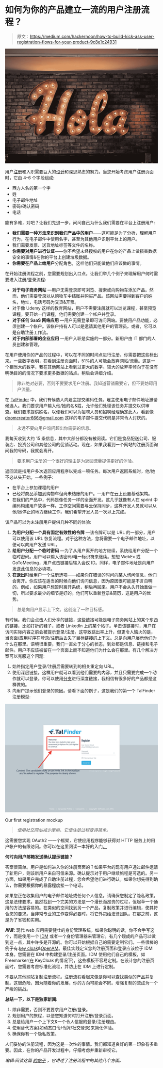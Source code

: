# 如何为你的产品建立一流的用户注册流程？

> 原文：<https://medium.com/hackernoon/how-to-build-kick-ass-user-registration-flows-for-your-product-9c8e1c24931>

![](img/ed17e796ae6979c25e4acb6920d3bbe7.png)

用户[注册](https://hackernoon.com/tagged/registration)和入职需要巨大的[设计](https://hackernoon.com/tagged/design)和深思熟虑的努力。当您开始考虑用户注册页面时，它由 4–6 个字段组成:

*   西方人名的第一个字
*   姓
*   电子邮件地址
*   密码/确认密码
*   电话

能有多难，对吧？让我们先退一步，问问自己为什么我们需要在平台上注册用户:

*   **我们需要一种方法来识别我们产品中的用户**——这可能是为了分析，理解用户行为，在电子邮件中使用名字，甚至为其他用户识别平台上的用户。
*   我们需要发票、送货地址标签等文件的名称。
*   **你需要对用户进行认证**——你不希望未经授权的用户在你的产品上做损害数据安全的事情&在你的平台上创建垃圾数据。
*   **你需要在产品上给用户**分配角色，这样他们只能做他们应该做的事情。

在开始注册流程之前，您需要规划出入口点。让我们举几个例子来理解用户何时需要进入注册/登录流程:

*   **对于电子商务网站** —用户无需登录即可浏览、搜索或向购物车添加产品。然而，他们需要登录以从购物车中结账并购买产品。该网站需要得到客户的姓名，地址，电话号码为交货&开票。
*   对于像 Udemy 这样的教育网站，用户不需要注册就可以浏览课程，甚至预览课程。要开始一门课程，他们需要创建一个帐户并登录。
*   **对于任何 SaaS 网络应用** —用户无需登录即可访问网站。要使用产品功能，必须创建一个帐户。该帐户持有人可以是邀请其他用户的管理员。或者，它可以是自助注册工作流。
*   **对于内部部署的企业应用** —用户入职是实施的一部分。新用户由 IT 部门的人员创建和管理。

在用户使用你的产品的过程中，可以在不同的时间点进行注册。你需要把这些标出来。一些数字表明，在看到注册页面时，51%的人可能会放弃网站/流量。这是一个相当大的数字，我在其他网站上看到过更大的数字。较大的放弃率倾向于在没有明确目的的情况下要求更多数据的站点。稍后会详细介绍。

> 除非绝对必要，否则不要要求用户注册。我知道营销需要它，但不要妨碍用户流量。

在 [TalFinder](http://www.talfinder.com/) 中，我们有候选人向雇主提交编码任务。雇主使用电子邮件地址邀请候选人。我们要求用户输入他/她的名&姓，允许他们处理该任务并提交以供审查。我们要求提供姓名，以便我们可以为招聘人员和招聘经理确定此人。看到像 doomcreator666@gmail.com 这样的电子邮件提交代码是非常令人讨厌的。

> 永远不要向用户询问超出你需要的信息。

我每天收到大约 15 条信息，其中大部分都没有被阅读。它们是食品配送公司、服装店、投资公司和其他公司的促销活动。现在，如果我看到一个网站的注册页面询问我的号码，我就会离开。

> 要求用户注册的一个很好的理由是为返回流量提供更好的体验。

返回流是指用户多次返回应用程序以完成一项任务。每次用户返回系统时，他/她不必从头开始。一些例子:

*   在平台上参加课程的用户
*   已经将商品添加到购物车但尚未结账的用户。—用户在云上设置基础架构。
*   在我们的产品中，代码是像任务一样的全面开发。这几乎就像有人在 sprint 中编码构建用户故事一样。工作空间需要与云保持同步，这样开发人员就可以从他/她停止的地方继续工作。我们希望开发人员一次以上完成。

该产品可以为未注册用户提供几种不同的体验:

1.  **为用户分配一个具有固定有效性的令牌** —该令牌可以是 URL 的一部分，用户可以使用该 URL 恢复流程。对于这种方法，您将需要一个电子邮件地址，以便可以向用户发送 URL。
2.  **给用户分配一个临时密码** —为了从用户离开的地方继续，系统给用户分配一个临时密码。用户可以输入该密码/唯一标识符来继续。想想 WebEx 或 GoToMeeting，用户点击链接后输入会议 ID。同样，电子邮件地址是向用户发送此信息的必填项。
3.  **在退出**时给用户一个注册选项——如果你在错误的时间向某人询问信息，他们会离开。你应该在适当的时候向他们询问信息，因为原因很可能是不言自明的。例如，如果用户想暂时离开系统，稍后再回来。用户不会从头开始重做一切，所以要求最少的细节是好的。他们可以重新登录&简历，这是用户的优势。

> 总是向用户显示上下文。这创造了一种目标感。

有时候，我们会点击人们分享的链接，这些链接可能是电子商务网站上的某个东西的链接，比如打折的鞋子，或者 LinkedIn 上的某个帖子。单击该链接时，用户在访问实际内容之前会被提示登录/注册。这导致跳出率上升，但更令人恼火的是，当页面/应用程序在登录/注册后丢失了目标链接的上下文。总是向用户展示他们为什么在那里。语境很重要。我们一直处于分心的状态，到处都是信息、链接和电子邮件。用户不应该被留在一个页面上而不知道他们为什么会在那里。有几个解决方案可以克服这个问题:

1.  始终指定用户登录/注册后需要转到的相关重定向 URL。
2.  使用深层链接，这样用户就可以看到他们需要的内容，并且只需要完成一个动作就可以登录。你可以使用[分支](http://branch.io)进行深度链接，我相信有很多好的产品都是这样做的。
3.  向用户提示他们登录的原因。请看下面的例子，这是我们的第一个 TalFinder 注册模型:

![](img/0450da689deb25b23ff1e9b2f6d1e421.png)

Our first registration mockup

> *使用社交网站减少摩擦。它使注册过程变得简单。*

这需要您实现 OAuth2 —一个框架，它使应用程序能够获得对 HTTP 服务上的用户帐户的有限访问。你可以在这里阅读一本好的入门[。](https://www.digitalocean.com/community/tutorials/an-introduction-to-oauth-2)

**何时向用户邮箱发送确认提示链接？**

答案很简单。用户是如何进入你的注册页面的？如果平台的现有用户通过邮件邀请了新用户，则该新用户来自可信来源。确认提示对于用户继续旅程是可选的。另一方面，如果用户完成了自助注册过程，您会希望他们进行确认。如果你想先得到确认，你需要根据你的暴露程度接一个电话。

如果您正在收集用户的电子邮件地址或任何个人信息，请确保您制定了隐私政策。这是法律要求。虽然找到一个完美的方法是一个漫长而昂贵的过程，但起草一个通用的方法是容易的。在类似的空间找到另一个产品，复制政策并进行编辑，使其符合您的要求。当非常专业的工作变得必要时，将它外包给法律团队。在那之前，这是为了省钱和实用。

***附言:*** 现代 web 应用需要健壮的身份管理系统。如果你聪明的话，你不会手写这个，而是使用一个 [IDM](https://en.wikipedia.org/wiki/Identity_management) 或者一个身份管理器来管理它。有几个现成的产品可以做到这一点，其中许多是开源的。你可以开始根据自己的需要定制它们。一些很棒的例子有:[key cloak](http://www.keycloak.org/)&[OpenAM](https://forgerock.org/)。最佳实践定义您的注册页面和登录应该位于 IDM 本身。您需要在 IDM 中构建登录/注册页面。IDM 使用他们自己的模板，如 Freemarker(在 KeyCloak 的情况下)，这些模板不容易定制。在设计您的注册页面时，您需要考虑标准化流程，并防止在 IDM 上进行定制。

不要从其他网站复制注册流程。注册流程看起来像是你可以查找类似的产品并复制。这很危险，因为随着你的发展，你的方向可能会不同。增强复制的流成为一个严峻的挑战。

**总结一下，以下是独家新闻:**

1.  除非需要，否则不要要求用户注册/登录。
2.  规划用户的旅程，以便您知道何时打开注册/登录页面。
3.  总是给用户一个上下文&一个令人信服的登录/注册理由。
4.  使用替代方案(如动态口令/令牌/社交登录)来简化体验。
5.  确保你有一个隐私政策。

人们妥协的注册流程，因为这是一次性的事情。我们都知道良好的第一印象有多重要。因此，在你的产品开发过程中，仔细考虑并重新审视它。

*编辑:阅读这篇* [*的帖子*](https://blog.prototypr.io/things-to-do-to-deisgn-better-login-registration-forms-8ea56d09c2cb) *，它讲述了注册流程中的其他几个方面。*